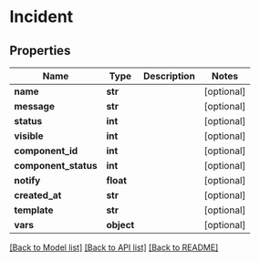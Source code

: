 # Incident

## Properties
Name | Type | Description | Notes
------------ | ------------- | ------------- | -------------
**name** | **str** |  | [optional] 
**message** | **str** |  | [optional] 
**status** | **int** |  | [optional] 
**visible** | **int** |  | [optional] 
**component_id** | **int** |  | [optional] 
**component_status** | **int** |  | [optional] 
**notify** | **float** |  | [optional] 
**created_at** | **str** |  | [optional] 
**template** | **str** |  | [optional] 
**vars** | **object** |  | [optional] 

[[Back to Model list]](../README.md#documentation-for-models) [[Back to API list]](../README.md#documentation-for-api-endpoints) [[Back to README]](../README.md)

